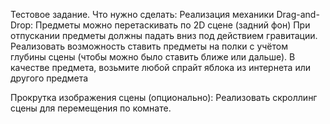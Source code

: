 Тестовое задание. Что нужно сделать:
Реализация механики Drag-and-Drop:
Предметы можно перетаскивать по 2D сцене (задний фон)
При отпускании предметы должны падать вниз под действием гравитации.
Реализовать возможность ставить предметы на полки с учётом глубины сцены (чтобы можно было ставить ближе или дальше).
В качестве предмета, возьмите любой спрайт яблока из интернета или другого предмета 


Прокрутка изображения сцены (опционально):
Реализовать скроллинг сцены для перемещения по комнате.
